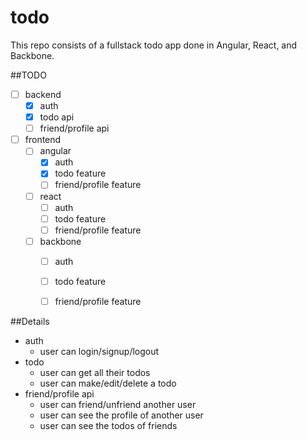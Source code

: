 # todo

This repo consists of a fullstack todo app done in Angular, React, and Backbone.

##TODO

- [ ] backend
  - [x] auth
  - [x] todo api
  - [ ] friend/profile api
  
- [ ] frontend
  - [ ] angular
    - [x] auth
    - [x] todo feature
    - [ ] friend/profile feature
  - [ ] react
    - [ ] auth
    - [ ] todo feature
    - [ ] friend/profile feature
  - [ ] backbone
    - [ ] auth
    - [ ] todo feature
    - [ ] friend/profile feature
    
    
##Details

- auth
  * user can login/signup/logout
- todo
  * user can get all their todos 
  * user can make/edit/delete a todo
- friend/profile api
  * user can friend/unfriend another user
  * user can see the profile of another user
  * user can see the todos of friends
